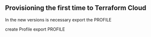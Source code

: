 ## Provisioning the first time to Terraform Cloud

In the new versions is necessary export the PROFILE

create Profile
export PROFILE
